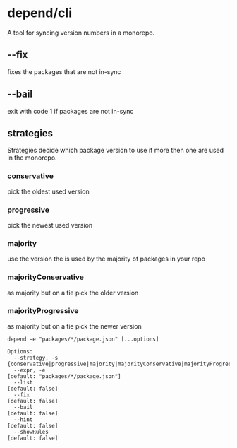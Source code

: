 # depend/cli

A tool for syncing version numbers in a monorepo.

## --fix

fixes the packages that are not in-sync

## --bail

exit with code 1 if packages are not in-sync

## strategies

Strategies decide which package version to use if more then one are used in the
monorepo.

### conservative

pick the oldest used version

### progressive

pick the newest used version

### majority

use the version the is used by the majority of packages in your repo

### majorityConservative

as majority but on a tie pick the older version

### majorityProgressive

as majority but on a tie pick the newer version

```
depend -e "packages/*/package.json" [...options]

Options:
  --strategy, -s  {conservative|progressive|majority|majorityConservative|majorityProgressive}
  --expr, -e                                                                                    [default: "packages/*/package.json"]
  --list                                                                                        [default: false]
  --fix                                                                                         [default: false]
  --bail                                                                                        [default: false]
  --hint                                                                                        [default: false]
  --showRules                                                                                   [default: false]
```
